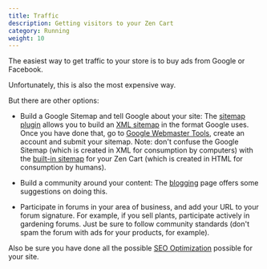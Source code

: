 ```yaml
---
title: Traffic
description: Getting visitors to your Zen Cart 
category: Running
weight: 10
---
```


The easiest way to get traffic to your store is to buy ads from Google or Facebook.

Unfortunately, this is also the most expensive way. 

But there are other options: 

- Build a Google Sitemap and tell Google about your site:
The [sitemap plugin](https://www.zen-cart.com/downloads.php?do=file&id=367) allows you to build an [XML sitemap](/user/search/xml_site_map/) in the format Google uses. Once you have done that, go to [Google Webmaster Tools](https://www.google.com/webmasters/tools/siteoverview), create an account and submit your sitemap.  Note: don't confuse the Google Sitemap (which is created in XML for consumption by computers) with the [built-in sitemap](/user/storefront_pages/site_map/) for your Zen Cart (which is created in HTML for consumption by humans). 

- Build a community around your content: The [blogging](/user/running/blogging/) page offers some suggestions on doing this.

- Participate in forums in your area of business, and add your URL to your forum signature. For example, if you sell plants, participate actively in gardening forums.  Just be sure to follow community standards (don't spam the forum with ads for your products, for example).

Also be sure you have done all the possible [SEO Optimization](/user/search/optimizing_seo/) possible for your site. 

